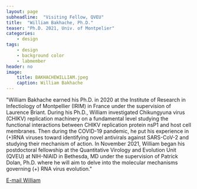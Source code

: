 ```yaml
---
layout: page
subheadline:  "Visiting Fellow, QVEU"
title:  "William Bakhache, Ph.D."
teaser: "Ph.D. 2021, Univ. of Montpelier"
categories:
    - design
tags:
    - design
    - background color
    - labmember
header: no
image:
    title: BAKHACHEWILLIAM.jpeg
    caption: William Bakhache
---
```

"William Bakhache earned his Ph.D. in 2020 at the Institute of Research in Infectiology of Montpellier (IRIM) in France under the supervision of Laurence Briant. During his Ph.D., William investigated Chikungyuna virus (CHIKV) replication machinery on a fundamental level studying the functional interactions between CHIKV replication protein nsP1 and host cell membranes. Then during the COVID-19 pandemic, he put his experience in (+)RNA viruses toward identifying novel antivirals against SARS-CoV-2 and studying their mechanism of action. In November 2021, William began his postdoctoral fellowship at the Quantitative Virology and Evolution Unit (QVEU) at NIH-NIAID in Bethesda, MD under the supervision of Patrick Dolan, Ph.D. where he will aim to delve into the molecular mechanisms governing (+) RNA virus evolution."

[E-mail William](mailto:william.bakhache@nih.gov)
